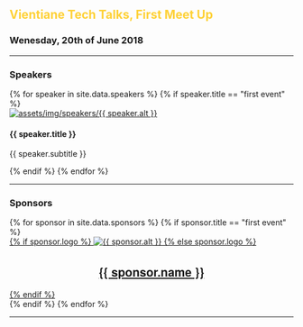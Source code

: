 <section class="bg-light" id="portfolio">
	<div class="container" id="first">
		<div class="row">
			<div class="col-lg-12 text-center">
				<h2 style="color: #fed136;" class="section-heading text-uppercase">Vientiane Tech Talks, First Meet Up</h2>
				<h3 class=" text-muted">Wenesday, 20th of June 2018</h3>
			</div>
		</div>
		<div class="col col-md-6 offset-md-3" >
			<hr>
		</div>
		<div class="row">
			<div class="col-lg-12 text-center">
				<h3 class="section-heading text-uppercase">Speakers</h3>
			</div>
		</div>
		<div class="row">
{% for speaker in site.data.speakers %}
<!-- A Changer En Fonction De L'Evenement -->
	{% if speaker.title == "first event" %} 
			<div class="col-md-3 col-sm-6 portfolio-item">
				<a class="portfolio-link" data-toggle="modal" href="#portfolioModal{{ speaker.number }}">
					<div class="portfolio-hover">
						<div class="portfolio-hover-content">
							<i class="fa fa-plus fa-3x"></i>
						</div>
					</div>
					<img class="img-fluid" src="assets/img/speakers/{{ speaker.img }}" alt="assets/img/speakers/{{ speaker.alt }}">
				</a>
				<div class="portfolio-caption">
					<h4> {{ speaker.title }} </h4>
					<p class="text-muted">{{ speaker.subtitle }}</p>
				</div>
			</div>
	{% endif %}
{% endfor %}
		</div>
		<div class="col col-md-6 offset-md-3" >
			<hr>
		</div>
		<div class="row">
			<div class="col-lg-12 text-center">
				<h3 class="section-heading text-uppercase">Sponsors</h3>
			</div>
		</div>
		<div class="row">
{% for sponsor in site.data.sponsors %}
<!-- A Changer En Fonction De L'Evenement -->
	{% if sponsor.title == "first event" %}
			<div class="col">
				<a style="text-align: center;" href="{{ sponsor.website }}">
		{% if sponsor.logo %}
					<img class="img-fluid d-block mx-auto" src="assets/img/logos/{{ sponsor.logo }}" alt="{{ sponsor.alt }}">
		{% else sponsor.logo %}
					<h2 style="font-family: 'Kaushan Script','Helvetica Neue',Helvetica,Arial,cursive">{{ sponsor.name }}</h2>
		{% endif %}
				</a>
			</div>
	{% endif %}
{% endfor %}
		</div>
	</div>
	<hr>
</section>